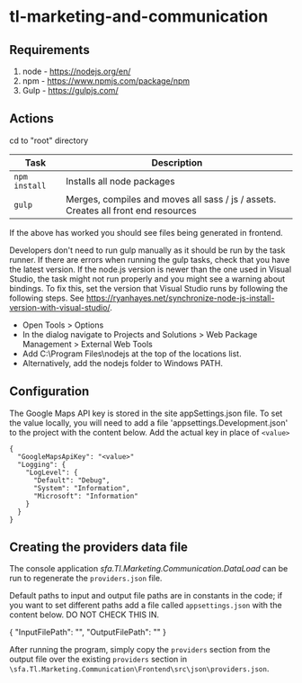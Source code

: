 # tl-marketing-and-communication

## Requirements 

1. node - https://nodejs.org/en/
2. npm - https://www.npmjs.com/package/npm
3. Gulp - https://gulpjs.com/

## Actions
cd to "root" directory

|Task|Description|
|----|-----------|
| `npm install` | Installs all node packages |
| `gulp` | Merges, compiles and moves all sass / js / assets. Creates all front end resources |

If the above has worked you should see files being generated in frontend.

Developers don't need to run gulp manually as it should be run by the task runner. If there are errors when running the gulp tasks, check that you have the latest version.
If the node.js version is newer than the one used in Visual Studio, the task might not run properly and you might see a warning about bindings.
To fix this, set the version that Visual Studio runs by following the following steps. See https://ryanhayes.net/synchronize-node-js-install-version-with-visual-studio/.
* Open Tools > Options
* In the dialog navigate to Projects and Solutions > Web Package Management > External Web Tools 
* Add C:\Program Files\nodejs at the top of the locations list.
* Alternatively, add the nodejs folder to Windows PATH.


## Configuration

The Google Maps API key is stored in the site appSettings.json file. To set the value locally, you will need to add a file 'appsettings.Development.json' to the project with the content below. Add the actual key in place of `<value>`

```
{
  "GoogleMapsApiKey": "<value>"
  "Logging": {
    "LogLevel": {
      "Default": "Debug",
      "System": "Information",
      "Microsoft": "Information"
    }
  }
}
```

## Creating the providers data file

The console application *sfa.Tl.Marketing.Communication.DataLoad* can be run to regenerate the `providers.json` file. 

Default paths to input and output file paths are in constants in the code; if you want to set different paths add a file called `appsettings.json` with the content below. DO NOT CHECK THIS IN.

{
  "InputFilePath": "<path to file>",
  "OutputFilePath": "<path to file>"
}

After running the program, simply copy the `providers` section from the output file over the existing `providers` section in `\sfa.Tl.Marketing.Communication\Frontend\src\json\providers.json`.


